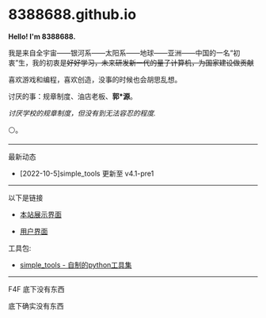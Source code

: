 # 8388688.github.io

**Hello! I'm 8388688.**

我是来自全宇宙——银河系——太阳系——地球——亚洲——中国的一名“初衷”生，我的初衷是~~好好学习，未来研发新一代的量子计算机，为国家建设做贡献~~

喜欢游戏和编程，喜欢创造，没事的时候也会胡思乱想。

讨厌的事：规章制度、油店老板、**郭\*源**。

*讨厌学校的规章制度，但没有到无法容忍的程度.*

⚪。

-----
最新动态

- [2022-10-5]simple_tools 更新至 v4.1-pre1

-----
以下是链接

+ [本站展示界面](https://8388688.github.io/)

+ [用户界面](https://github.com/8388688/)

工具包:

+ [simple_tools - 自制的python工具集](https://github.com/8388688/simple_tools)

-----
F4F 底下没有东西

底下确实没有东西
